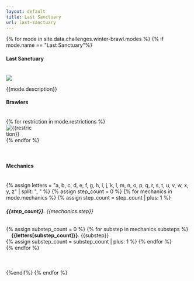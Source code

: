 ```yaml
---
layout: default
title: Last Sanctuary
url: last-sanctuary
---
```


{% for mode in site.data.challenges.winter-brawl.modes %}
{% if mode.name == "Last Sanctuary"%}
<div class="{{mode.background}}">
    <div class="row">
        <div class="col s12 center-align bg-dark-gray">
            <h4 class="logo-text">Last Sanctuary</h4>
            <br>
        </div>
    </div>
    <div class="row {{mode.background}} padding-bottom-small center-align">
        <div class="col s12 m5 offset-m1 l4 offset-l2">
            <img class="responsive-img small-img" src="/assets/img/maps/{{mode.map}}">
        </div>
        <div class="col s12 m5 l4 left-align">
            <p class="flow-text">{{mode.description}}</p>
        </div>
    </div>
</div>
<div class="container"> 
    <div class="row">
        <div class="col s12 m12 l12">
            <div class="col s12 m8 offset-m2 l10 offset-l1 center-align">
                <h4 class="logo-text">Brawlers</h4><br>
                {% for restriction in mode.restrictions %}
                <div class="col s4 m3 l2">
                    <img class="responsive-img" style="max-width:70px" src="/assets/img/restrictions/{{restriction}}.png" alt="{{restriction}}">
                </div>
                {% endfor %}
            </div>
        </div>
        <div class="col s12 m8 offset-m2 l10 offset-l1">   
            <br> 
            <div class="divider thin-gray-shadow full-width"></div>
            <br>
            <h4 class="center-align logo-text">Mechanics</h4><br>
            {% assign letters = "a, b, c, d, e, f, g, h, i, j, k, l, m, n, o, p, q, r, s, t, u, v, w, x, y, z" | split: ", " %}
            {% assign step_count = 0 %}
            {% for mechanics in mode.mechanics %}
                {% assign step_count = step_count | plus: 1 %}
                <h6><b>{{step_count}}</b>. {{mechanics.step}}</h6>
                {% assign substep_count = 0 %}
                {% for substep in mechanics.substeps %}
                &ensp;&ensp;<h7><b>{{letters[substep_count]}}</b>. {{substep}}</h7><br>
                {% assign substep_count = substep_count | plus: 1 %}
                {% endfor %}
                <br>
            {% endfor %}
        </div>
    </div>
    <br><br><br>
</div>
{%endif%}
{% endfor %}